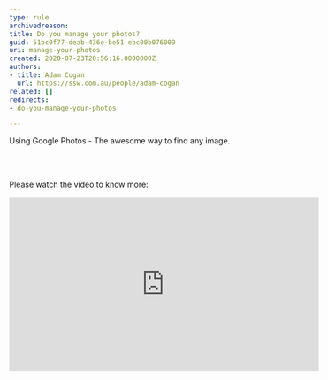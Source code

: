 ```yaml
---
type: rule
archivedreason: 
title: Do you manage your photos?
guid: 51bc0f77-deab-436e-be51-ebc00b076009
uri: manage-your-photos
created: 2020-07-23T20:56:16.0000000Z
authors:
- title: Adam Cogan
  url: https://ssw.com.au/people/adam-cogan
related: []
redirects:
- do-you-manage-your-photos

---
```



<p class="ssw15-rteElement-P">Using Google Photos -&#160;The awesome way to find any image.​<br></p>
<br><excerpt class='endintro'></excerpt><br>
<p>Please watch the video to know more&#58;​<br></p><div class="ms-rtestate-read ms-rte-embedcode ms-rte-embedil ms-rtestate-notify"><iframe width="560" height="315" src="https&#58;//www.youtube.com/embed/p8_siTdeeCg" frameborder="0"></iframe>&#160;</div><p><br><br></p>


